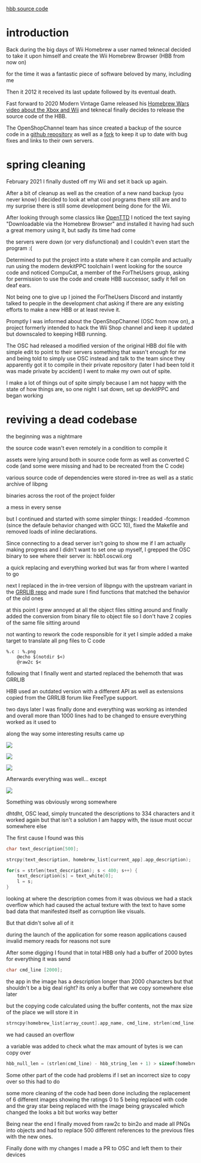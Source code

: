 <!--
.. title: Wii Homebrew Browser revival
.. slug: wii-homebrew-browser-revival
.. date: 2021-03-18 20:12:01 UTC+02:00
.. tags: 
.. category: 
.. link: 
.. description: restoring the Homebrew Browser
.. type: text
-->

[hbb source code](https://github.com/Jan200101/hbb)

# introduction

Back during the big days of Wii Homebrew a user named teknecal decided to take it upon himself and create the Wii Homebrew Browser (HBB from now on)

for the time it was a fantastic piece of software beloved by many, including me

Then it 2012 it received its last update followed by its eventual death.

Fast forward to 2020 Modern Vintage Game released his [Homebrew Wars video about the Xbox and Wii](https://youtu.be/F0EZQsFulJs) and teknecal finally decides to release the source code of the HBB.

The OpenShopChannel team has since created a backup of the source code in a [github repository](https://github.com/OpenShopChannel/HomebrewBrowser) as well as a [fork](https://github.com/OpenShopChannel/OSCHomebrewBrowser) to keep it up to date with bug fixes and links to their own servers.

# spring cleaning

February 2021 I finally dusted off my Wii and set it back up again.

After a bit of cleanup as well as the creation of a new nand backup (you never know) I decided to look at what cool programs there still are and to my surprise there is still some development being done for the Wii.

After looking through some classics like [OpenTTD](https://wiibrew.org/wiki/OpenTTD) I noticed the text saying "Downloadable via the Homebrew Browser" and installed it having had such a great memory using it, but sadly its time had come

the servers were down (or very disfunctional) and I couldn't even start the program :(

Determined to put the project into a state where it can compile and actually run using the modern devkitPPC toolchain I went looking for the source code and noticed CompuCat, a member of the ForTheUsers group, asking for permission to use the code and create  HBB successor, sadly it fell on deaf ears.

Not being one to give up I joined the ForTheUsers Discord and instantly talked to people in the development chat asking if there are any existing efforts to make a new HBB or at least revive it.

Promptly I was informed about the OpenShopChannel (OSC from now on), a project formerly intended to hack the Wii Shop channel and keep it updated but downscaled to keeping HBB running.

The OSC had released a modified version of the original HBB dol file with simple edit to point to their servers something that wasn't enough for me and being told to simply use OSC instead and talk to the team since they apparently got it to compile in their private repository (later I had been told it was made private by accident) I went to make my own out of spite.

I make a lot of things out of spite simply because I am not happy with the state of how things are, so one night I sat down, set up devkitPPC and began working


# reviving a dead codebase

the beginning was a nightmare

the source code wasn't even remotely in a condition to compile it

assets were lying around both in source code form as well as converted C code (and some were missing and had to be recreated from the C code)

various source code of dependencies were stored in-tree as well as a static archive of libpng

binaries across the root of the project folder

a mess in every sense

but I continued and started with some simpler things:
I readded -fcommon (since the defaule behavior changed with GCC 10), fixed the Makefile and removed loads of inline declarations.

Since connecting to a dead server isn't going to show me if I am actually making progress and I didn't want to set one up myself, I grepped the OSC binary to see where their server is: hbb1.oscwii.org

a quick replacing and everything worked but was far from where I wanted to go

next I replaced in the in-tree version of libpngu with the upstream variant in the [GRRLIB repo](https://github.com/GRRLIB/GRRLIB/tree/master/GRRLIB/lib) and made sure I find functions that matched the behavior of the old ones

at this point I grew annoyed at all the object files sitting around and finally added the conversion from binary file to object file so I don't have 2 copies of the same file sitting around

not wanting to rework the code responsible for it yet I simple added a make target to translate all png files to C code
```make
%.c : %.png
	@echo $(notdir $<) 
	@raw2c $<
```

following that I finally went and started replaced the behemoth that was GRRLIB

HBB used an outdated version with a different API as well as extensions copied from the GRRLIB forum like FreeType support.

two days later I was finally done and everything was working as intended and overall more than 1000 lines had to be changed to ensure everything worked as it used to

along the way some interesting results came up

![](/images/hbb/unknown1.png)

![](/images/hbb/IMG_20210306_215457.jpg)

![](/images/hbb/IMG_20210306_220231.jpg)

Afterwards everything was well... except

![](/images/hbb/unknown.png)

Something was obviously wrong somewhere

dhtdht, OSC lead, simply truncated the descriptions to 334 characters and it worked again
but that isn't a solution I am happy with, the issue must occur somewhere else

The first cause I found was this

```c
char text_description[500];

strcpy(text_description, homebrew_list[current_app].app_description);

for(s = strlen(text_description); s < 400; s++) {
	text_description[s] = text_white[0];
	l = s;
}
```

looking at where the description comes from it was obvious we had a stack overflow which had caused the actual texture with the text to have some bad data that manifested itself as corruption like visuals.

But that didn't solve all of it

during the launch of the application for some reason applications caused invalid memory reads for reasons not sure

After some digging I found that in total HBB only had a buffer of 2000 bytes for everything it was send

```c
char cmd_line [2000];
```

the app in the image has a description longer than 2000 characters but that shouldn't be a big deal right?
its only a buffer that we copy somewhere else later

but the copying code calculated using the buffer contents, not the max size of the place we will store it in

```c
strncpy(homebrew_list[array_count].app_name, cmd_line, strlen(cmd_line) - hbb_string_len);
```

we had caused an overflow

a variable was added to check what the max amount of bytes is we can copy over
```c
hbb_null_len = (strlen(cmd_line) - hbb_string_len + 1) > sizeof(homebrew_list[array_count].app_author) ? sizeof(homebrew_list[array_count].app_author) : strlen(cmd_line) - hbb_string_len + 1;  
```

Some other part of the code had problems if I set an incorrect size to copy over so this had to do

some more cleaning of the code had been done including the replacement of 6 different images showing the ratings 0 to 5 being replaced with code and the gray star being replaced with the image being grayscaled which changed the looks a bit but works way better

Being near the end I finally moved from raw2c to bin2o and made all PNGs into objects and had to replace 500 different references to the previous files with the new ones.

Finally done with my changes I made a PR to OSC and left them to their devices
